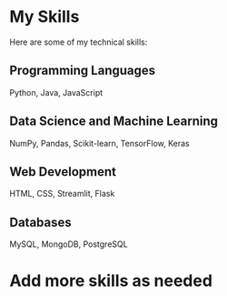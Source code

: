 # My Skills

Here are some of my technical skills:

## Programming Languages

Python, Java, JavaScript

## Data Science and Machine Learning

NumPy, Pandas, Scikit-learn, TensorFlow, Keras

## Web Development

HTML, CSS, Streamlit, Flask

## Databases

MySQL, MongoDB, PostgreSQL

# Add more skills as needed